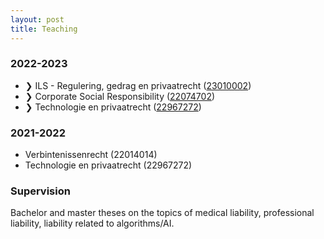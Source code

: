 ```yaml
---
layout: post
title: Teaching
---
```



### 2022-2023

- &#10095; ILS - Regulering, gedrag en privaatrecht ([23010002](https://studiegids.universiteitleiden.nl/courses/113979/ils-regulering-gedrag-en-privaatrecht))
- &#10095; Corporate Social Responsibility ([22074702](https://studiegids.universiteitleiden.nl/courses/110803/corporate-social-responsibility))
- &#10095; Technologie en privaatrecht ([22967272](https://studiegids.universiteitleiden.nl/courses/114988/technologie-en-privaatrecht))


### 2021-2022

* Verbintenissenrecht (22014014)
* Technologie en privaatrecht (22967272)


### Supervision

Bachelor and master theses on the topics of medical liability, professional liability, liability related to algorithms/AI.